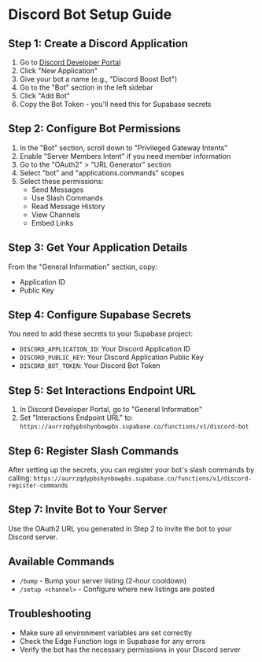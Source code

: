 
# Discord Bot Setup Guide

## Step 1: Create a Discord Application

1. Go to [Discord Developer Portal](https://discord.com/developers/applications)
2. Click "New Application"
3. Give your bot a name (e.g., "Discord Boost Bot")
4. Go to the "Bot" section in the left sidebar
5. Click "Add Bot"
6. Copy the Bot Token - you'll need this for Supabase secrets

## Step 2: Configure Bot Permissions

1. In the "Bot" section, scroll down to "Privileged Gateway Intents"
2. Enable "Server Members Intent" if you need member information
3. Go to the "OAuth2" > "URL Generator" section
4. Select "bot" and "applications.commands" scopes
5. Select these permissions:
   - Send Messages
   - Use Slash Commands
   - Read Message History
   - View Channels
   - Embed Links

## Step 3: Get Your Application Details

From the "General Information" section, copy:
- Application ID
- Public Key

## Step 4: Configure Supabase Secrets

You need to add these secrets to your Supabase project:
- `DISCORD_APPLICATION_ID`: Your Discord Application ID
- `DISCORD_PUBLIC_KEY`: Your Discord Application Public Key  
- `DISCORD_BOT_TOKEN`: Your Discord Bot Token

## Step 5: Set Interactions Endpoint URL

1. In Discord Developer Portal, go to "General Information"
2. Set "Interactions Endpoint URL" to:
   `https://aurrzqdypbshynbowpbs.supabase.co/functions/v1/discord-bot`

## Step 6: Register Slash Commands

After setting up the secrets, you can register your bot's slash commands by calling:
`https://aurrzqdypbshynbowpbs.supabase.co/functions/v1/discord-register-commands`

## Step 7: Invite Bot to Your Server

Use the OAuth2 URL you generated in Step 2 to invite the bot to your Discord server.

## Available Commands

- `/bump` - Bump your server listing (2-hour cooldown)
- `/setup <channel>` - Configure where new listings are posted

## Troubleshooting

- Make sure all environment variables are set correctly
- Check the Edge Function logs in Supabase for any errors
- Verify the bot has the necessary permissions in your Discord server

